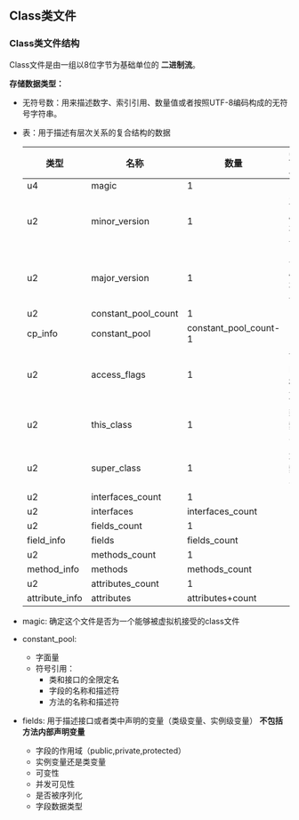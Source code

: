 ## Class类文件

### Class类文件结构

Class文件是由一组以8位字节为基础单位的 __二进制流__。

__存储数据类型：__

- 无符号数：用来描述数字、索引引用、数量值或者按照UTF-8编码构成的无符号字符串。
- 表：用于描述有层次关系的复合结构的数据


    |      类型      |         名称        |          数量         |   定义   |
    |----------------|---------------------|-----------------------|----------|
    | u4             | magic               | 1                     |          |
    | u2             | minor_version       | 1                     | 次版本号 |
    | u2             | major_version       | 1                     | 主版本号 |
    | u2             | constant_pool_count | 1                     |          |
    | cp_info        | constant_pool       | constant_pool_count-1 |          |
    | u2             | access_flags        | 1                     | 访问标志 |
    | u2             | this_class          | 1                     | 类索引   |
    | u2             | super_class         | 1                     | 父索引   |
    | u2             | interfaces_count    | 1                     |          |
    | u2             | interfaces          | interfaces_count      |          |
    | u2             | fields_count        | 1                     |          |
    | field_info     | fields              | fields_count          |          |
    | u2             | methods_count       | 1                     |          |
    | method_info    | methods             | methods_count         |          |
    | u2             | attributes_count    | 1                     |          |
    | attribute_info | attributes          | attributes+count      |          |


- magic: 确定这个文件是否为一个能够被虚拟机接受的class文件
- constant_pool:
    + 字面量
    + 符号引用：
        * 类和接口的全限定名
        * 字段的名称和描述符
        * 方法的名称和描述符
- fields: 用于描述接口或者类中声明的变量（类级变量、实例级变量） __不包括方法内部声明变量__
    + 字段的作用域（public,private,protected）
    + 实例变量还是类变量
    + 可变性
    + 并发可见性
    + 是否被序列化
    + 字段数据类型

